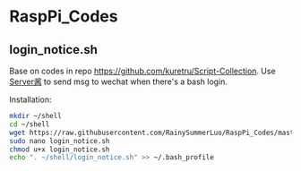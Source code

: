 # RaspPi_Codes

## login_notice.sh
Base on codes in repo https://github.com/kuretru/Script-Collection.
Use [Server酱](http://sc.ftqq.com/3.version) to send msg to wechat when there's a bash login.

Installation:
```bash
mkdir ~/shell
cd ~/shell
wget https://raw.githubusercontent.com/RainySummerLuo/RaspPi_Codes/master/login_notice.sh
sudo nano login_notice.sh
chmod u+x login_notice.sh
echo ". ~/shell/login_notice.sh" >> ~/.bash_profile
```

